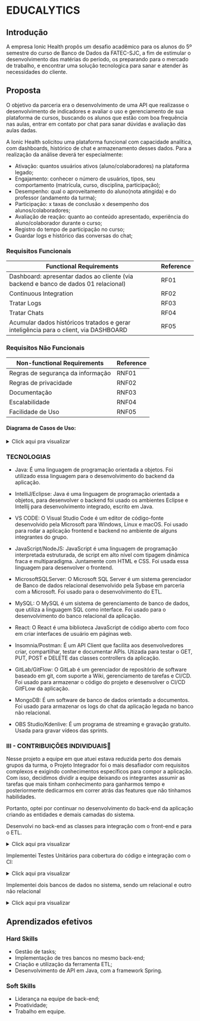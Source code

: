 # EDUCALYTICS

## Introdução

A empresa Ionic Health propôs um desafio acadêmico para os alunos do 5º semestre do curso de Banco de Dados da FATEC-SJC, a fim de estimular o desenvolvimento das matérias do período, os preparando para o mercado de trabalho, e encontrar uma solução tecnologica para sanar e atender às necessidades do cliente. 

## Proposta
O objetivo da parceria era o desenvolvimento de uma API que realizasse o desenvolvimento de indicadores e avaliar o uso e gerenciamento de sua plataforma de cursos, buscando os alunos que estão com boa frequência nas aulas, entrar em contato por chat para sanar dúvidas e avaliação das aulas dadas. 

A Ionic Health solicitou uma plataforma funcional com capacidade analítica, com dashboards, histórico de chat e armazenamento desses dados. Para a realização da análise deverá ter especialmente:


* Ativação: quantos usuários ativos (aluno/colaboradores) na plataforma legado;
* Engajamento: conhecer o número de usuários, tipos, seu comportamento (matrícula, curso, disciplina, participação);
* Desempenho: qual o aproveitamento do aluno(nota atingida) e do professor (andamento da turma);
* Participação: x taxas de conclusão x desempenho dos alunos/colaboradores;
* Avaliação de reação: quanto ao conteúdo apresentado, experiência do aluno/colaborador durante o curso;
* Registro do tempo de participação no curso;
* Guardar logs e histórico das conversas do chat;


### Requisitos Funcionais


| Functional Requirements                                                 | Reference |
|------------------------------------------------------------------------|--------|
| Dashboard: apresentar dados ao cliente (via backend e banco de dados 01 relacional)        | RF01   | 1          | 1      |
| Continuous Integration | RF02   | 1          | 4      |
| Tratar Logs| RF03   | 1          | 2      |
| Tratar Chats   | RF04  | 1          | 3     |
| Acumular dados históricos tratados e gerar inteligência para o client, via DASHBOARD |RF05	| 1	| 4




### Requisitos Não Funcionais


| Non-functional Requirements                            | Reference | 
|------------------------------------------------------|--------|
| Regras de segurança da informação         | RNF01  |
| Regras de privacidade              | RNF02  |
| Documentação | RNF03  |
| Escalabilidade  | RNF04  |
| Facilidade de Uso | RNF05 |


#### Diagrama de Casos de Uso:

<details>
  <summary>Click aqui pra visualizar</summary>
  <br>
   <img style="border-radius: 50%;" src="https://user-images.githubusercontent.com/61089745/159184157-6fff7a22-2156-4560-a6f5-bcabda70e1ac.png" width="500px;" alt=""/>
</details>


### TECNOLOGIAS

- Java: É uma linguagem de programação orientada a objetos. Foi utilizado essa linguagem para o desenvolvimento do backend da aplicação.

- IntelliJ/Eclipse: Java é uma linguagem de programação orientada a objetos, para desenvolver o backend foi usado os ambientes Eclipse e Intellij para desenvolvimento integrado, escrito em Java. 

- VS CODE: O Visual Studio Code é um editor de código-fonte desenvolvido pela Microsoft para Windows, Linux e macOS. Foi usado para rodar a aplicação frontend e backend no ambiente de alguns integrantes do grupo.

- JavaScript/NodeJS: JavaScript é uma linguagem de programação interpretada estruturada, de script em alto nível com tipagem dinâmica fraca e multiparadigma. Juntamente com HTML e CSS. Foi usada essa linguagem para desenvolver o frontend.

- MicrosoftSQLServer: O Microsoft SQL Server é um sistema gerenciador de Banco de dados relacional desenvolvido pela Sybase em parceria com a Microsoft. Foi usado para o desenvolvimento do ETL.

- MySQL: O MySQL é um sistema de gerenciamento de banco de dados, que utiliza a linguagem SQL como interface. Foi usado para o desenvolvimento do banco relacional da aplicação.

- React: O React é uma biblioteca JavaScript de código aberto com foco em criar interfaces de usuário em páginas web.

- Insomnia/Postman: É um API Client que facilita aos desenvolvedores criar, compartilhar, testar e documentar APIs. Utizada para testar o GET, PUT, POST e DELETE das classes controllers da aplicação.

- GitLab/GitFlow: O GitLab é um gerenciador de repositório de software baseado em git, com suporte a Wiki, gerenciamento de tarefas e CI/CD. Foi usado para armazenar o código do projeto e desenvolver o CI/CD GitFLow da aplicação.

- MongoDB: É um software de banco de dados orientado a documentos. Foi usado para armazenar os logs do chat da aplicação legada no banco não relacional.

- OBS Studio/Kdenlive: É um programa de streaming e gravação gratuito. Usada para gravar vídeos das sprints.

### **III - CONTRIBUIÇÕES INDIVIDUAIS**:bow:

Nesse projeto a equipe em que atuei estava reduzida perto dos demais grupos da turma, o Projeto Integrador foi o mais desafiador com requisitos complexos e exigindo conhecimentos específicos para compor a aplicação. Com isso, decidimos dividir a equipe deixando os integrantes assumir as tarefas que mais tinham conhecimento para ganharmos tempo e posteriormente dedicarmos em correr atrás das features que não tínhamos habilidades.

Portanto, optei por continuar no desenvolvimento do back-end da aplicação criando as entidades e demais camadas do sistema.

Desenvolvi no back-end as classes para integração com o front-end e para o ETL.

<details>
  <summary>Click aqui pra visualizar</summary>
  
  ```js
  @Entity
@Table(name = "performance")
public class Performance {

    @Id
	@Column(name = "prf_std_id")
	@GeneratedValue(strategy = GenerationType.IDENTITY)
	private Long id;

	@Column(name = "prf_course")
	private String course;

	@Column(name = "prf_partial_grade")
	private Double grade;

	@Column(name = "prf_partial_classes")
	private Integer parClasses;

	@Column(name = "prf_total_classes")
	private Integer totClasses;

    public Long getId() {
        return id;
    }

    public void setId(Long id) {
        this.id = id;
    }

    public String getCourse() {
        return course;
    }

    public void setCourse(String course) {
        this.course = course;
    }
  ```
</details>


Implementei Testes Unitários para cobertura do código e integração com o CI:

<details>
  <summary>Click aqui pra visualizar</summary>
  
  ```js
  @Test
    void profileRepositorySaveProfileWithLoginOk(){

        Auth auth = new Auth();
        auth.setPermission("teste12346");
        authRepository.save(auth);

        Login login = new Login();
        login.setEmail("login@login.comm");
        login.setPassword("teste123");
        login.setAuthorizations(new HashSet<Auth>());
		login.getAuthorizations().add(auth);
		loginRepository.save(login);

        Profile profile = new Profile();
        profile.setLogin(login);
        profile.setName("Teste");
        profile.setDoc("111.111.111-11");
        profile.setGender("Masculino");
        profile.setBirthday(new Date(1220227200L * 1000));
        profile.setPhone("(12) 2121-2121");
        profile.setMobile("(12) 1 2121-2121");
        profileRepository.save(profile);

        assertNotNull(profile.getId());
  
  ```
</details>

Implementei dois bancos de dados no sistema, sendo um relacional e outro não relacional 

<details>
  <summary>Click aqui pra visualizar</summary>
  
  ```js
    educalytics.datasource.jdbcUrl=jdbc:mysql://localhost:3306/educalytics
    educalytics.datasource.username=root
    educalytics.datasource.password=root

    performance.datasource.jdbcUrl=jdbc:mysql://localhost:3306/dw_educalytics
    performance.datasource.username=root
    performance.datasource.password=root

    participation.datasource.jdbcUrl=jdbc:mysql://localhost:3306/dw_participation
    participation.datasource.username=root
    participation.datasource.password=root
  ```
</details>

## Aprendizados efetivos

### Hard Skills

- Gestão de tasks;
- Implementação de tres bancos no mesmo back-end;
- Criação e utilização da ferramenta ETL;
- Desenvolvimento de API em Java, com a framework Spring.

### Soft Skills
 
- Liderança na equipe de back-end;
- Proatividade;
- Trabalho em equipe.
